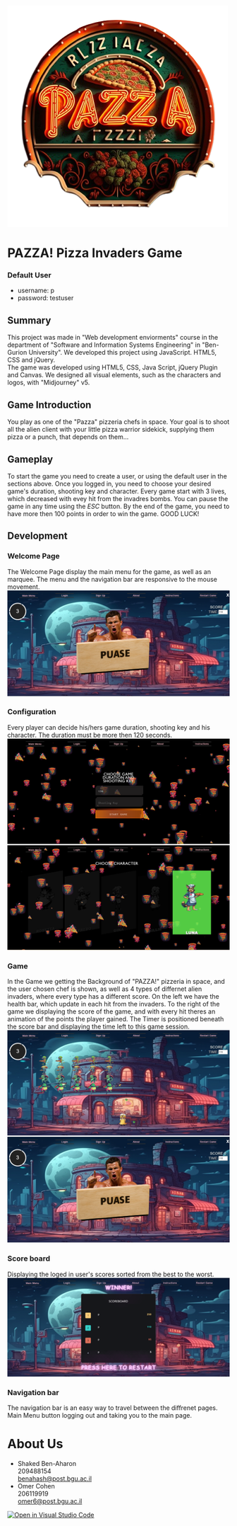 ![logo](https://github.com/Web-Development-Environments-2023/assignment2-209488154_206119919/blob/main/images/logo.png?raw=true) 
# PAZZA! Pizza Invaders Game
### Default User
* username: p
* password: testuser
## Summary
This project was made in "Web development enviorments" course in the department of "Software and Information Systems Engineering" in "Ben-Gurion University".
We developed this project using JavaScript. HTML5, CSS and jQuery. <br />
The game was developed using HTML5, CSS, Java Script, jQuery Plugin and Canvas. We designed all visual elements, such as the characters and logos, with "Midjourney" v5.
## Game Introduction
You play as one of the "Pazza" pizzeria chefs in space.
Your goal is to shoot all the alien client with your little pizza warrior sidekick, supplying them pizza or a punch, that depends on them...
## Gameplay
To start the game you need to create a user, or using the default user in the sections above.
Once you logged in, you need to choose your desired game's duration, shooting key and character.
Every game start with 3 lives, which decreased with evey hit from the invadres bombs.
You can pause the game in any time using the *ESC* button.
By the end of the game, you need to have more then 100 points in order to win the game. GOOD LUCK!
## Development
### Welcome Page
The Welcome Page display the main menu for the game, as well as an marquee.
The menu and the navigation bar are responsive to the mouse movement.
![welcome](https://github.com/Web-Development-Environments-2023/assignment2-209488154_206119919/blob/main/images/Readme/Pause_page.png?raw=true)
### Configuration
Every player can decide his/hers game duration, shooting key and his character.
The duration must be more then 120 seconds.
![configur1](https://github.com/Web-Development-Environments-2023/assignment2-209488154_206119919/blob/main/images/Readme/configuration_1_page.png?raw=true)<br />
![configur2](https://github.com/Web-Development-Environments-2023/assignment2-209488154_206119919/blob/main/images/Readme/character.png?raw=true)
### Game
In the Game we getting the Background of "PAZZA!" pizzeria in space, and the user chosen chef is shown, as well as 4 types of differnet alien invaders, where every type has a different score.
On the left we have the health bar, which update in each hit from the invaders.
To the right of the game we displaying the score of the game, and with every hit theres an animation of the points the player gained. The Timer is positioned beneath the score bar and displaying the time left to this game session.
![game](https://github.com/Web-Development-Environments-2023/assignment2-209488154_206119919/blob/main/images/Readme/mid_game.png?raw=true)<br />
![puase](https://github.com/Web-Development-Environments-2023/assignment2-209488154_206119919/blob/main/images/Readme/Pause_page.png?raw=true)
### Score board
Displaying the loged in user's scores sorted from the best to the worst.
![scoreboard](https://github.com/Web-Development-Environments-2023/assignment2-209488154_206119919/blob/main/images/Readme/Scoreboard_win.png?raw=true)
### Navigation bar
The navigation bar is an easy way to travel between the diffrenet pages.
Main Menu button logging out and taking you to the main page.
# About Us
* Shaked Ben-Aharon <br /> 209488154 <br /> benahash@post.bgu.ac.il
* Omer Cohen <br /> 206119919 <br /> omer6@post.bgu.ac.il

[![Open in Visual Studio Code](https://classroom.github.com/assets/open-in-vscode-718a45dd9cf7e7f842a935f5ebbe5719a5e09af4491e668f4dbf3b35d5cca122.svg)](https://classroom.github.com/online_ide?assignment_repo_id=10795741&assignment_repo_type=AssignmentRepo)
